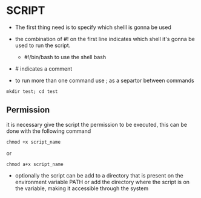 # SCRIPT

- The first thing need is to specify which shelll is gonna be used

- the combination of #! on the first line indicates which shell it's gonna be used to run the script.

    - #!/bin/bash to use the shell bash

- \# indicates a comment

- to run more than one command use ; as a separtor between commands

```
mkdir test; cd test
```

## Permission

it is necessary give the script the permission to be executed, this can be done with the following command

```
chmod +x script_name
```

or

```
chmod a+x script_name
```

- optionally the script can be add to a directory that is present on the environment variable PATH or add the directory where the script is on the variable, making it accessible through the system